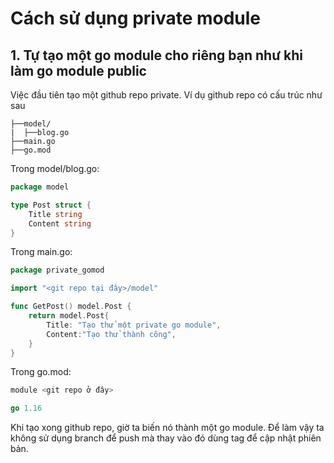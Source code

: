 # Cách sử dụng private module

## 1. Tự tạo một go module cho riêng bạn như khi làm go module public

Việc đầu tiên tạo một github repo private.
Ví dụ github repo có cấu trúc như sau
```
├──model/
|  ├──blog.go
├──main.go
├──go.mod
```
Trong model/blog.go:
```go
package model

type Post struct {
	Title string
	Content string
}
```
Trong main.go:
```go
package private_gomod

import "<git repo tại đây>/model"

func GetPost() model.Post {
	return model.Post{
		Title: "Tạo thử một private go module",
		Content:"Tạo thử thành công",
	}
}
```
Trong go.mod:
```go
module <git repo ở đây>

go 1.16
```
Khi tạo xong github repo, giờ ta biến nó thành một go module. Để làm vậy ta không sử dụng branch để push mà thay vào đó dùng tag để cập nhật phiên bản.




